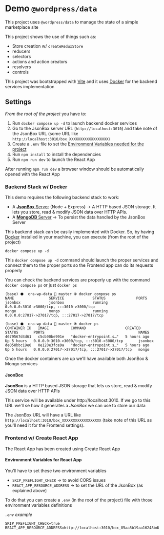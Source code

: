 # Demo `@wordpress/data`

This project uses `@wordpress/data` to manage the state of a simple marketplace site

This project shows the use of things such as:

- Store creation w/ `createReduxStore`
- reducers
- selectors
- actions and action creators
- resolvers
- controls

This project was bootstrapped with [Vite](https://vite.dev/) and it uses [Docker](https://www.docker.com/) for the backend services implementation

## Settings

_From the root of the project_ you have to:

1. Run `docker compose up -d` to launch backend docker services
1. Go to the JsonBox server URL (`http://localhost:3010`) and take note of the JsonBox URL (some URL like `http://localhost:3010/box_XXXXXXXXXXXXXXXXXX`)
1. Create a `.env` file to set the [Environment Variables needed for the project](#environment-variables-for-react-app)
1. Run `npm install` to install the dependencies
1. Run `npm run dev` to launch the React App

After running `npm run dev` a browser window should be automatically opened with the React App

### Backend Stack w/ Docker

This demo requires the following backend stack to work:

- A [**JsonBox** Server](https://github.com/vasanthv/jsonbox) (Node + Express) → A HTTP based JSON storage. It lets you store, read & modify JSON data over HTTP APIs.
- A [**MongoDB** Server](https://www.mongodb.com/) → To persist the data handled by the JsonBox Server

This backend stack can be easily implemented with Docker. So, by having [Docker](https://www.docker.com/) installed in your machine, you can execute (from the root of the project)

```
docker compose up -d
```

This `docker compose up -d` command should launch the proper services and connect them to the proper ports so the Frontend app can do its requests properly

You can check the backend services are properly up with the command `docker compose ps` or just `docker ps`

```
(base) ⬢  cra-wp-data  master ⦿ docker compose ps
NAME                SERVICE             STATUS              PORTS
jsonbox             jsonbox             running             0.0.0.0:3010->3000/tcp, :::3010->3000/tcp
mongo               mongo               running             0.0.0.0:27017->27017/tcp, :::27017->27017/tcp
```

```
(base) ⬢  cra-wp-data  master ⦿ docker ps
CONTAINER ID   IMAGE          COMMAND                  CREATED       STATUS       PORTS                                           NAMES
4679567d4d61   c5cb90be991e   "docker-entrypoint.s…"   5 hours ago   Up 5 hours   0.0.0.0:3010->3000/tcp, :::3010->3000/tcp       jsonbox
de058bbc19e8   0e120e3fce9a   "docker-entrypoint.s…"   5 hours ago   Up 5 hours   0.0.0.0:27017->27017/tcp, :::27017->27017/tcp   mongo
```

Once the docker containers are up we'll have available both JsonBox & Mongo services

#### JsonBox

**JsonBox** is a HTTP based JSON storage that lets us store, read & modify JSON data over HTTP APIs

This service will be available under http://localhost:3010. If we go to this URL we'll se how it generates a _JsonBox_ we can use to store our data

The JsonBox URL will have a URL like `http://localhost:3010/box_XXXXXXXXXXXXXXXXXX` (take note of this URL as you'll need it for the Frontend settings).

### Frontend w/ Create React App

The React App has been created using Create React App

#### Environment Variables for React App

You'll have to set these two environment variables

- `SKIP_PREFLIGHT_CHECK` → to avoid CORS issues
- `REACT_APP_RESOURCE_ADDRESS` → to set the URL of the JsonBox (as explained above)

To do that you can create a `.env` (in the root of the project) file with those environment variables definitions

_`.env` example_

```
SKIP_PREFLIGHT_CHECK=true
REACT_APP_RESOURCE_ADDRESS=http://localhost:3010/box_85aa8b19aa16248bd8ff
```
